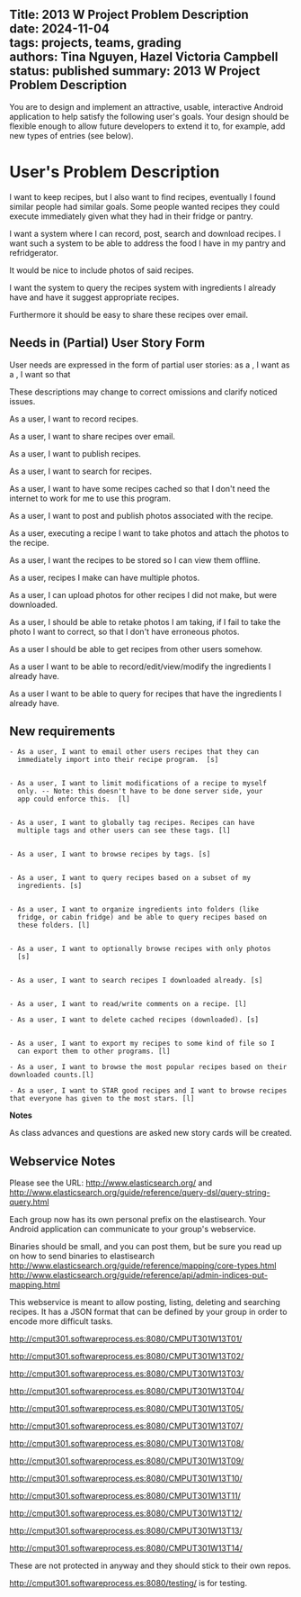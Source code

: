 Title: 2013 W Project Problem Description               
date: 2024-11-04    
tags: projects, teams, grading  
authors: Tina Nguyen, Hazel Victoria Campbell  
status: published
summary: 2013 W Project Problem Description              
----

You are to design and implement an attractive, usable, interactive Android application to help satisfy the following user's goals. Your design should be flexible enough to allow future developers to extend it to, for example, add new types of entries (see below).

# User's Problem Description
I want to keep recipes, but I also want to find recipes, eventually I found similar people had similar goals. Some people wanted recipes they could execute immediately given what they had in their fridge or pantry.

I want a system where I can record, post, search and download recipes. I want such a system to be able to address the food I have in my pantry and refridgerator.

It would be nice to include photos of said recipes.

I want the system to query the recipes system with ingredients I already have and have it suggest appropriate recipes.

Furthermore it should be easy to share these recipes over email.

## Needs in (Partial) User Story Form
User needs are expressed in the form of partial user stories:
as a <role>, I want <goal>
as a <role>, I want <goal> so that <reason>

These descriptions may change to correct omissions and clarify noticed issues.

As a user, I want to record recipes.

As a user, I want to share recipes over email.

As a user, I want to publish recipes.

As a user, I want to search for recipes.

As a user, I want to have some recipes cached so that I don't need the internet to work for me to use this program.

As a user, I want to post and publish photos associated with the recipe.

As a user, executing a recipe I want to take photos and attach the photos to the recipe.

As a user, I want the recipes to be stored so I can view them offline.

As a user, recipes I make can have multiple photos.

As a user, I can upload photos for other recipes I did not make, but were downloaded.

As a user, I should be able to retake photos I am taking, if I fail to take the photo I want to correct, so that I don't have erroneous photos.

As a user I should be able to get recipes from other users somehow.

As a user I want to be able to record/edit/view/modify the ingredients I already have.

As a user I want to be able to query for recipes that have the ingredients I already have.

## New requirements

    - As a user, I want to email other users recipes that they can
      immediately import into their recipe program.  [s]


    - As a user, I want to limit modifications of a recipe to myself
      only. -- Note: this doesn't have to be done server side, your
      app could enforce this.  [l]


    - As a user, I want to globally tag recipes. Recipes can have
      multiple tags and other users can see these tags. [l]


    - As a user, I want to browse recipes by tags. [s]


    - As a user, I want to query recipes based on a subset of my
      ingredients. [s]


    - As a user, I want to organize ingredients into folders (like
      fridge, or cabin fridge) and be able to query recipes based on
      these folders. [l]


    - As a user, I want to optionally browse recipes with only photos
      [s]


    - As a user, I want to search recipes I downloaded already. [s]


    - As a user, I want to read/write comments on a recipe. [l]

    - As a user, I want to delete cached recipes (downloaded). [s]


    - As a user, I want to export my recipes to some kind of file so I
      can export them to other programs. [l]

    - As a user, I want to browse the most popular recipes based on their downloaded counts.[l]

    - As a user, I want to STAR good recipes and I want to browse recipes that everyone has given to the most stars. [l]

**Notes**

As class advances and questions are asked new story cards will be created.

## Webservice Notes
Please see the URL: http://www.elasticsearch.org/ and http://www.elasticsearch.org/guide/reference/query-dsl/query-string-query.html

Each group now has its own personal prefix on the elastisearch. Your Android application can communicate to your group's webservice.

Binaries should be small, and you can post them, but be sure you read up on how to send binaries to elastisearch  http://www.elasticsearch.org/guide/reference/mapping/core-types.html http://www.elasticsearch.org/guide/reference/api/admin-indices-put-mapping.html

This webservice is meant to allow posting, listing, deleting and searching recipes. It has a JSON format that can be defined by your group in order to encode more difficult tasks.

http://cmput301.softwareprocess.es:8080/CMPUT301W13T01/

http://cmput301.softwareprocess.es:8080/CMPUT301W13T02/

http://cmput301.softwareprocess.es:8080/CMPUT301W13T03/

http://cmput301.softwareprocess.es:8080/CMPUT301W13T04/

http://cmput301.softwareprocess.es:8080/CMPUT301W13T05/

http://cmput301.softwareprocess.es:8080/CMPUT301W13T07/

http://cmput301.softwareprocess.es:8080/CMPUT301W13T08/

http://cmput301.softwareprocess.es:8080/CMPUT301W13T09/

http://cmput301.softwareprocess.es:8080/CMPUT301W13T10/

http://cmput301.softwareprocess.es:8080/CMPUT301W13T11/

http://cmput301.softwareprocess.es:8080/CMPUT301W13T12/

http://cmput301.softwareprocess.es:8080/CMPUT301W13T13/

http://cmput301.softwareprocess.es:8080/CMPUT301W13T14/


These are not protected in anyway and they should stick to their own repos.

http://cmput301.softwareprocess.es:8080/testing/ is for testing.